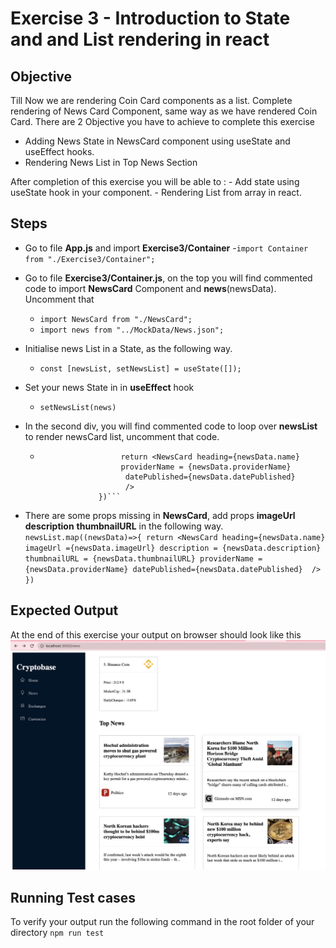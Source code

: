 # Exercise 3 -  Introduction to State and and List rendering in react
## Objective 
Till Now we are rendering Coin Card components as a list. 
Complete rendering of News Card Component, same way as we have rendered Coin Card.
There are 2 Objective you have to achieve to complete this exercise

 - Adding News State in NewsCard component using useState and useEffect hooks.
 - Rendering News List in Top News Section

After completion of this exercise you will be able to :
	 - Add state using useState hook in your component.
	 - Rendering List from array in react.

## Steps

 - Go to file **App.js** and import **Exercise3/Container**
    -`import Container from "./Exercise3/Container";` 

 - Go to file **Exercise3/Container.js**, on the top you will find commented code to import **NewsCard** Component and **news**(newsData). Uncomment that
	 - `import NewsCard from "./NewsCard";`
     - `import news from "../MockData/News.json";`

 - Initialise news List in a State, as the following way.
     - `const [newsList, setNewsList] = useState([]);`
 - Set your news State in in **useEffect** hook
	 - `setNewsList(news)`
 - In the second div, you will find commented code to loop over **newsList** to render newsCard list, uncomment that code.
     - ```newsList.map((newsData)=>{
                         return <NewsCard heading={newsData.name} 
                         providerName = {newsData.providerName}
                          datePublished={newsData.datePublished} 
                          />
                    })```
 - There are some props missing in **NewsCard**, add props **imageUrl** **description** **thumbnailURL** in the following way.
 `newsList.map((newsData)=>{
                         return <NewsCard heading={newsData.name} 
                         imageUrl ={newsData.imageUrl}
                         description = {newsData.description}
                         thumbnailURL = {newsData.thumbnailURL}
                         providerName = {newsData.providerName}
                          datePublished={newsData.datePublished} 
                          />
                    })
 `

## Expected Output
At the end of this exercise your output on browser should look like this 
![enter image description here](../images/exercise3_output.png)
   


## Running Test cases

To verify your output run the following command in the root folder of your directory `npm run test`
